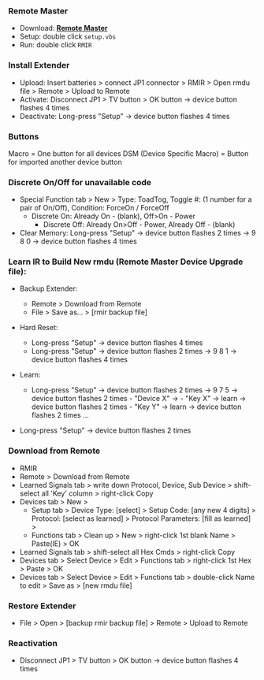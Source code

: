 ### Remote Master
- Download: [**Remote Master**](https://sourceforge.net/projects/controlremote/files/RemoteMaster/)  
- Setup: double click `setup.vbs`
- Run: double click `RMIR`

### Install Extender
- Upload: Insert batteries > connect JP1 connector > RMIR > Open rmdu file > Remote > Upload to Remote
- Activate: 	Disconnect JP1 > TV button > OK button -> device button flashes 4 times
- Deactivate:	Long-press "Setup" -> device button flashes 4 times

### Buttons
Macro = One button for all devices
DSM (Device Specific Macro) = Button for imported another device button

### Discrete On/Off for unavailable code
- Special Function tab > New > Type: ToadTog, Toggle #: (1 number for a pair of On/Off), Condition: ForceOn / ForceOff
  - Discrete On: Already On - (blank), Off>On - Power
	- Discrete Off: Already On>Off - Power, Already Off - (blank)
- Clear Memory:	Long-press "Setup" -> device button flashes 2 times -> 9 8 0 -> device button flashes 4 times

### Learn IR to Build New rmdu (Remote Master Device Upgrade file):
- Backup Extender:
  - Remote > Download from Remote
  - File > Save as... > [rmir backup file]

- Hard Reset:
  - Long-press "Setup" -> device button flashes 4 times
  - Long-press "Setup" -> device button flashes 2 times -> 9 8 1 -> device button flashes 4 times

- Learn:		
  - Long-press "Setup" -> device button flashes 2 times -> 9 7 5 -> device button flashes 2 times
		- "Device X" ->
		- "Key X" -> learn -> device button flashes 2 times
		- "Key Y" -> learn -> device button flashes 2 times
		...
- Long-press "Setup" -> device button flashes 2 times

### Download from Remote
- RMIR
- Remote > Download from Remote
- Learned Signals tab > write down Protocol, Device, Sub Device > shift-select all 'Key' column > right-click Copy
- Devices tab > New > 
	- Setup tab > Device Type: [select] > Setup Code: [any new 4 digits] > Protocol: [select as learned] > Protocol Parameters: [fill as learned] >
	- Functions tab > Clean up > New > right-click 1st blank Name > Paste(IE) > OK
- Learned Signals tab > shift-select all Hex Cmds > right-click Copy
- Devices tab > Select Device > Edit > Functions tab > right-click 1st Hex > Paste > OK
- Devices tab > Select Device > Edit > Functions tab > double-click Name to edit > Save as > [new rmdu file]

### Restore Extender
- File > Open > [backup rmir backup file] > Remote > Upload to Remote

### Reactivation 
- Disconnect JP1 > TV button > OK button -> device button flashes 4 times
